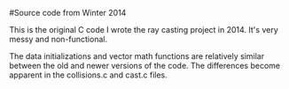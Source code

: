 #Source code from Winter 2014

This is the original C code I wrote the ray casting project in 2014. It's very messy and non-functional. 

The data initializations and vector math functions are relatively similar between the old and newer versions of the code. The differences become apparent in the collisions.c and cast.c files. 
